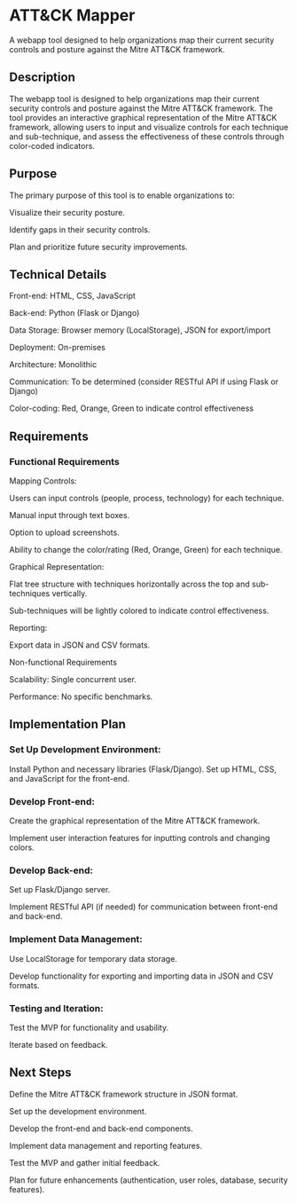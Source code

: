# ATT&CK Mapper
A webapp tool designed to help organizations map their current security controls and posture against the Mitre ATT&amp;CK framework.

## Description
The webapp tool is designed to help organizations map their current security controls and posture against the Mitre ATT&CK framework. The tool provides an interactive graphical representation of the Mitre ATT&CK framework, allowing users to input and visualize controls for each technique and sub-technique, and assess the effectiveness of these controls through color-coded indicators.

## Purpose
The primary purpose of this tool is to enable organizations to:

Visualize their security posture.

Identify gaps in their security controls.

Plan and prioritize future security improvements.

## Technical Details
Front-end: HTML, CSS, JavaScript

Back-end: Python (Flask or Django)

Data Storage: Browser memory (LocalStorage), JSON for export/import

Deployment: On-premises

Architecture: Monolithic

Communication: To be determined (consider RESTful API if using Flask or Django)

Color-coding: Red, Orange, Green to indicate control effectiveness

## Requirements
### Functional Requirements
Mapping Controls:

Users can input controls (people, process, technology) for each technique.

Manual input through text boxes.

Option to upload screenshots.

Ability to change the color/rating (Red, Orange, Green) for each technique.

Graphical Representation:

Flat tree structure with techniques horizontally across the top and sub-techniques vertically.

Sub-techniques will be lightly colored to indicate control effectiveness.

Reporting:

Export data in JSON and CSV formats.

Non-functional Requirements

Scalability: Single concurrent user.

Performance: No specific benchmarks.

## Implementation Plan
### Set Up Development Environment:

Install Python and necessary libraries (Flask/Django).
Set up HTML, CSS, and JavaScript for the front-end.

### Develop Front-end:

Create the graphical representation of the Mitre ATT&CK framework.

Implement user interaction features for inputting controls and changing colors.

### Develop Back-end:

Set up Flask/Django server.

Implement RESTful API (if needed) for communication between front-end and back-end.

### Implement Data Management:

Use LocalStorage for temporary data storage.

Develop functionality for exporting and importing data in JSON and CSV formats.

### Testing and Iteration:

Test the MVP for functionality and usability.

Iterate based on feedback.

## Next Steps
Define the Mitre ATT&CK framework structure in JSON format.

Set up the development environment.

Develop the front-end and back-end components.

Implement data management and reporting features.

Test the MVP and gather initial feedback.

Plan for future enhancements (authentication, user roles, database, security features).
